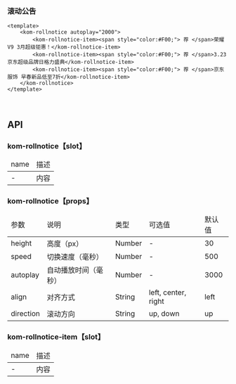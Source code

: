 ### 滚动公告

```
<template>
    <kom-rollnotice autoplay="2000">
        <kom-rollnotice-item><span style="color:#F00;"> 荐 </span>荣耀V9 3月超级钜惠！</kom-rollnotice-item>
        <kom-rollnotice-item><span style="color:#F00;"> 荐 </span>3.23京东超级品牌日格力盛典</kom-rollnotice-item>
        <kom-rollnotice-item><span style="color:#F00;"> 荐 </span>京东服饰 早春新品低至7折</kom-rollnotice-item>
    </kom-rollnotice>
</template>
```

<br/>

<h2>API</h2>
<h3><strong>kom-rollnotice</strong>【slot】</h3>
<div class="table">
    <table>
        <thead>
        <tr>
            <td>name</td>
            <td>描述</td>
        </tr>
        </thead>
        <tbody>
        <tr>
            <td>-</td>
            <td>内容</td>
        </tr>
        </tbody>
    </table>
</div>
<h3><strong>kom-rollnotice</strong>【props】</h3>
<div class="table">
    <table>
        <thead>
        <tr>
            <td>参数</td>
            <td>说明</td>
            <td>类型</td>
            <td>可选值</td>
            <td>默认值</td>
        </tr>
        </thead>
        <tbody>
        <tr>
            <td>height</td>
            <td>高度（px）</td>
            <td>Number</td>
            <td>-</td>
            <td>30</td>
        </tr>
        <tr>
            <td>speed</td>
            <td>切换速度（毫秒）</td>
            <td>Number</td>
            <td>-</td>
            <td>500</td>
        </tr>
        <tr>
            <td>autoplay</td>
            <td>自动播放时间（毫秒）</td>
            <td>Number</td>
            <td>-</td>
            <td>3000</td>
        </tr>
        <tr>
            <td>align</td>
            <td>对齐方式</td>
            <td>String</td>
            <td><span>left</span>, <span>center</span>, <span>right</span></td>
            <td>left</td>
        </tr>
        <tr>
            <td>direction</td>
            <td>滚动方向</td>
            <td>String</td>
            <td><span>up</span>, <span>down</span></td>
            <td>up</td>
        </tr>
        </tbody>
    </table>
</div>
<h3><strong>kom-rollnotice-item</strong>【slot】</h3>
<div class="table">
    <table>
        <thead>
        <tr>
            <td>name</td>
            <td>描述</td>
        </tr>
        </thead>
        <tbody>
        <tr>
            <td>-</td>
            <td>内容</td>
        </tr>
        </tbody>
    </table>
</div>
